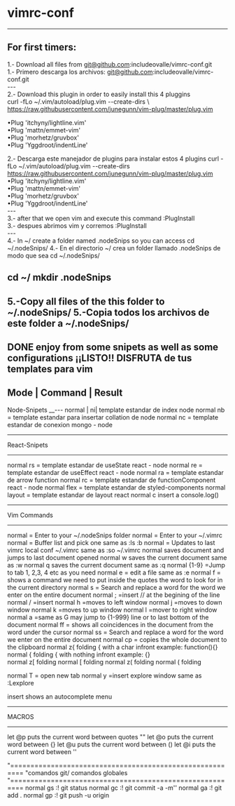 # vimrc-conf<br>
---
## For first timers:<br>
1.- Download all files from git@github.com:includeovalle/vimrc-conf.git<br>
1.- Primero descarga los archivos: git@github.com:includeovalle/vimrc-conf.git <br>
---<br>
2.- Download this plugin in order to easily install this 4 pluggins<br>
        curl -fLo ~/.vim/autoload/plug.vim --create-dirs \ https://raw.githubusercontent.com/junegunn/vim-plug/master/plug.vim<br>

•Plug 'itchyny/lightline.vim'<br>
•Plug 'mattn/emmet-vim'<br>
•Plug 'morhetz/gruvbox'<br>
•Plug 'Yggdroot/indentLine'<br>

2.- Descarga  este manejador de plugins para instalar estos 4 plugins
        curl -fLo ~/.vim/autoload/plug.vim --create-dirs \
        https://raw.githubusercontent.com/junegunn/vim-plug/master/plug.vim
•Plug 'itchyny/lightline.vim'<br>
•Plug 'mattn/emmet-vim'<br>
•Plug 'morhetz/gruvbox'<br>
•Plug 'Yggdroot/indentLine'<br>
---<br>
3.- after that we open vim and execute this command :PlugInstall<br>
3.- despues abrimos vim y corremos :PlugInstall<br>
---<br>
4.- In ~/ create a folder named .nodeSnips so you can access cd ~/.nodeSnips/
4.- En el directorio ~/ crea un folder llamado .nodeSnips de modo que sea cd ~/.nodeSnips/

cd ~/
mkdir .nodeSnips
---
5.-Copy all files of the this folder to ~/.nodeSnips/
5.-Copia todos los archivos de este folder a ~/.nodeSnips/
---
DONE enjoy from some snipets as well as some configurations
¡¡LISTO!!
DISFRUTA de tus templates para vim 
---
Mode  | Command | Result
---
Node-Snipets
__---
normal | <leader>ni| template estandar de index node
normal  <leader>nb = template estandar para insertar collation de node
normal  <leader>nc = template estandar de conexion mongo - node
__________________
React-Snipets
__________________
normal  <leader>rs = template estandar de useState react - node
normal  <leader>re = template estandar de useEffect react - node
normal  <leader>ra = template estandar de arrow function
normal  <leader>rc = template estandar de functionComponent react - node
normal  <leader>flex = template estandar de styled-components
normal  <leader>layout = template estandar de layout react 
normal  <leader>c insert a console.log()
__________________
Vim Commands
__________________
normal  <F1> = Enter to your ~/.nodeSnips folder
normal  <F2> = Enter to your ~/.vimrc
normal  <F4> = Buffer list and pick one same as :ls <cr> :b
normal  <F5> = Updates to last vimrc local conf ~/.vimrc  same as :so ~/.vimrc
normal  <leader><Tab> saves document and jumps to last document opened
normal  <leader>w saves the current document same as :w
normal  <leader>q saves the current document same as :q
normal  <leader>{1-9} =Jump to tab 1, 2,3, 4 etc as you need
normal  <leader>e = edit a file same as :e
normal  <leader>f = shows a command we need to put inside the quotes the word to look for in the current directory
normal  <leader>s = Search and replace a word for the word we enter on the entire document
normal  <leader>; =insert // at the begining of the line
normal  <leader>/ =insert <CR>
normal	<leader>h =moves to left window
normal	<leader>j =moves to down window
normal	<leader>k =moves to up window
normal	<leader>l =mover to right window
normal  <leader>a  =same as G may jump to {1-999} line or to last bottom of the document
normal  <leader>ff = shows all coincidences in the document from the word under the cursor 
normal  <leader>ss = Search and replace a word for the word we enter on the entire document
normal  <leader>cp = copies the whole document to the clipboard
normal  <leader>z{ folding { with a char infront example: function(){}	
normal  <leader>{ folding { with nothing infront example: {}	
normal  <leader>z[ folding
normal  <leader>[ folding
normal  <leader>z( folding
normal  <leader>( folding


normal  <shift>T  = open new tab
normal  <control>y =insert explore window same as :Lexplore


insert  <TAB> shows an autocomplete menu
__________________
MACROS
__________________
let @p puts the current word between quotes ""
let @o puts the current word between {}
let @u puts the current word between ()
let @i puts the current word between ''

  
"=========================================================
"comandos git/ comandos globales
"=========================================================
normal <Leader>gs :! git status<CR>
normal <Leader>gc :! git commit -a -m''
normal <Leader>ga :! git add .<CR>
normal <Leader>gp :! git push -u origin<CR>

